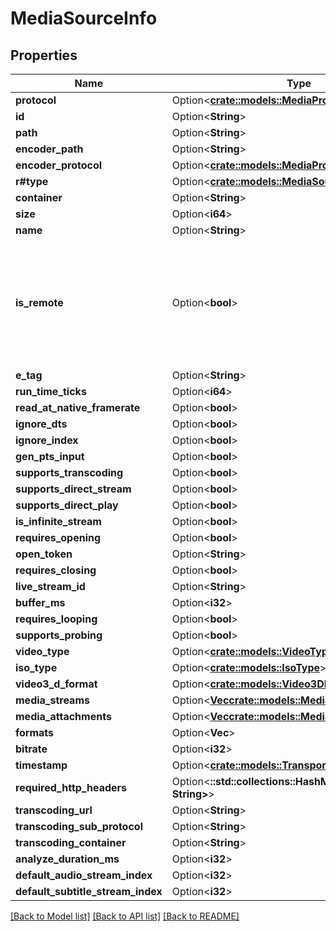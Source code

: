 # MediaSourceInfo

## Properties

Name | Type | Description | Notes
------------ | ------------- | ------------- | -------------
**protocol** | Option<[**crate::models::MediaProtocol**](MediaProtocol.md)> |  | [optional]
**id** | Option<**String**> |  | [optional]
**path** | Option<**String**> |  | [optional]
**encoder_path** | Option<**String**> |  | [optional]
**encoder_protocol** | Option<[**crate::models::MediaProtocol**](MediaProtocol.md)> |  | [optional]
**r#type** | Option<[**crate::models::MediaSourceType**](MediaSourceType.md)> |  | [optional]
**container** | Option<**String**> |  | [optional]
**size** | Option<**i64**> |  | [optional]
**name** | Option<**String**> |  | [optional]
**is_remote** | Option<**bool**> | Gets or sets a value indicating whether the media is remote.  Differentiate internet url vs local network. | [optional]
**e_tag** | Option<**String**> |  | [optional]
**run_time_ticks** | Option<**i64**> |  | [optional]
**read_at_native_framerate** | Option<**bool**> |  | [optional]
**ignore_dts** | Option<**bool**> |  | [optional]
**ignore_index** | Option<**bool**> |  | [optional]
**gen_pts_input** | Option<**bool**> |  | [optional]
**supports_transcoding** | Option<**bool**> |  | [optional]
**supports_direct_stream** | Option<**bool**> |  | [optional]
**supports_direct_play** | Option<**bool**> |  | [optional]
**is_infinite_stream** | Option<**bool**> |  | [optional]
**requires_opening** | Option<**bool**> |  | [optional]
**open_token** | Option<**String**> |  | [optional]
**requires_closing** | Option<**bool**> |  | [optional]
**live_stream_id** | Option<**String**> |  | [optional]
**buffer_ms** | Option<**i32**> |  | [optional]
**requires_looping** | Option<**bool**> |  | [optional]
**supports_probing** | Option<**bool**> |  | [optional]
**video_type** | Option<[**crate::models::VideoType**](VideoType.md)> |  | [optional]
**iso_type** | Option<[**crate::models::IsoType**](IsoType.md)> |  | [optional]
**video3_d_format** | Option<[**crate::models::Video3DFormat**](Video3DFormat.md)> |  | [optional]
**media_streams** | Option<[**Vec<crate::models::MediaStream>**](MediaStream.md)> |  | [optional]
**media_attachments** | Option<[**Vec<crate::models::MediaAttachment>**](MediaAttachment.md)> |  | [optional]
**formats** | Option<**Vec<String>**> |  | [optional]
**bitrate** | Option<**i32**> |  | [optional]
**timestamp** | Option<[**crate::models::TransportStreamTimestamp**](TransportStreamTimestamp.md)> |  | [optional]
**required_http_headers** | Option<**::std::collections::HashMap<String, String>**> |  | [optional]
**transcoding_url** | Option<**String**> |  | [optional]
**transcoding_sub_protocol** | Option<**String**> |  | [optional]
**transcoding_container** | Option<**String**> |  | [optional]
**analyze_duration_ms** | Option<**i32**> |  | [optional]
**default_audio_stream_index** | Option<**i32**> |  | [optional]
**default_subtitle_stream_index** | Option<**i32**> |  | [optional]

[[Back to Model list]](../README.md#documentation-for-models) [[Back to API list]](../README.md#documentation-for-api-endpoints) [[Back to README]](../README.md)


